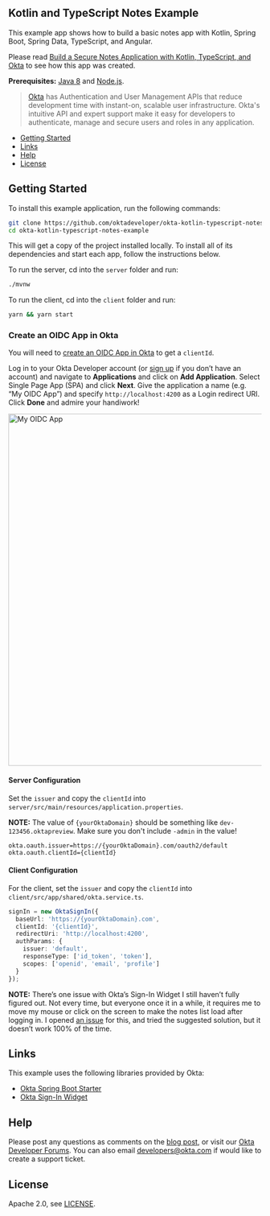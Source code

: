 ## Kotlin and TypeScript Notes Example

This example app shows how to build a basic notes app with Kotlin, Spring Boot, Spring Data, TypeScript, and Angular.

Please read [Build a Secure Notes Application with Kotlin, TypeScript, and Okta](https://developer.okta.com/blog/2017/09/19/build-a-secure-notes-application-with-kotlin-typescript-and-okta) to see how this app was created.

**Prerequisites:** [Java 8](http://www.oracle.com/technetwork/java/javase/downloads/jdk8-downloads-2133151.html) and [Node.js](https://nodejs.org/).

> [Okta](https://developer.okta.com/) has Authentication and User Management APIs that reduce development time with instant-on, scalable user infrastructure. Okta's intuitive API and expert support make it easy for developers to authenticate, manage and secure users and roles in any application.

* [Getting Started](#getting-started)
* [Links](#links)
* [Help](#help)
* [License](#license)

## Getting Started

To install this example application, run the following commands:

```bash
git clone https://github.com/oktadeveloper/okta-kotlin-typescript-notes-example.git
cd okta-kotlin-typescript-notes-example
```

This will get a copy of the project installed locally. To install all of its dependencies and start each app, follow the instructions below.

To run the server, cd into the `server` folder and run:
 
```bash
./mvnw
```

To run the client, cd into the `client` folder and run:
 
```bash
yarn && yarn start
```

### Create an OIDC App in Okta

You will need to [create an OIDC App in Okta](https://developer.okta.com/blog/2017/09/19/build-a-secure-notes-application-with-kotlin-typescript-and-okta#add-an-openid-connect-application) to get a `clientId`. 

Log in to your Okta Developer account (or [sign up](https://developer.okta.com/signup/) if you don’t have an account) and navigate to **Applications** and click on **Add Application**. Select Single Page App (SPA) and click **Next**. Give the application a name (e.g. “My OIDC App”) and specify `http://localhost:4200` as a Login redirect URI. Click **Done** and admire your handiwork!

<img src="https://developer.okta.com/assets/blog/kotlin-secure-notes/my-oidc-app-c43537ed7e9849672107f00ceff8577ed3e6a11390a3184286a827e96f30a524.png" alt="My OIDC App" width="700"/>

#### Server Configuration

Set the `issuer` and copy the `clientId` into `server/src/main/resources/application.properties`. 

**NOTE:** The value of `{yourOktaDomain}` should be something like `dev-123456.oktapreview`. Make sure you don't include `-admin` in the value!

```properties
okta.oauth.issuer=https://{yourOktaDomain}.com/oauth2/default
okta.oauth.clientId={clientId}
```

#### Client Configuration

For the client, set the `issuer` and copy the `clientId` into `client/src/app/shared/okta.service.ts`.

```typescript
signIn = new OktaSignIn({
  baseUrl: 'https://{yourOktaDomain}.com',
  clientId: '{clientId}',
  redirectUri: 'http://localhost:4200',
  authParams: {
    issuer: 'default',
    responseType: ['id_token', 'token'],
    scopes: ['openid', 'email', 'profile']
  }
});
```

**NOTE:** There’s one issue with Okta’s Sign-In Widget I still haven’t fully figured out. Not every time, but everyone once it in a while, it requires me to move my mouse or click on the screen to make the notes list load after logging in. I opened [an issue](https://github.com/okta/okta-signin-widget/issues/268) for this, and tried the suggested solution, but it doesn’t work 100% of the time.

## Links

This example uses the following libraries provided by Okta:

* [Okta Spring Boot Starter](https://github.com/okta/okta-spring-boot)
* [Okta Sign-In Widget](https://github.com/okta/okta-oidc-js/tree/master/packages/okta-angular)

## Help

Please post any questions as comments on the [blog post](https://developer.okta.com/blog/2017/12/04/basic-crud-angular-and-spring-boot), or visit our [Okta Developer Forums](https://devforum.okta.com/). You can also email developers@okta.com if would like to create a support ticket.

## License

Apache 2.0, see [LICENSE](LICENSE).
